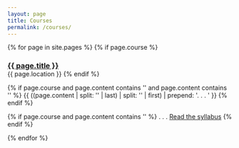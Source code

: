```yaml
---
layout: page
title: Courses
permalink: /courses/
---
```


{% for page in site.pages %}
  {% if page.course %}
   <h3 style="margin-bottom:0"><a href="{{ page.url }}">{{ page.title }}</a></h3>
   {{ page.location }}
  {% endif %}

<p>
 {% if page.course and page.content contains '<!--excerpt.start-->' and page.content contains '<!--excerpt.end-->' %}
  {{ ((page.content | split: '<!--excerpt.start-->' | last) | split: '<!--excerpt.end-->' | first) | prepend: '.&nbsp;.&nbsp;.&nbsp;' }}
 {% endif %}
            
 {% if page.course and page.content contains '<!--excerpt.end-->' %}
  .&nbsp;.&nbsp;.&nbsp;<a href="{{ page.url | prepend: site.baseurl }}">Read the syllabus</a>
 {% endif %}
</p>
{% endfor %}